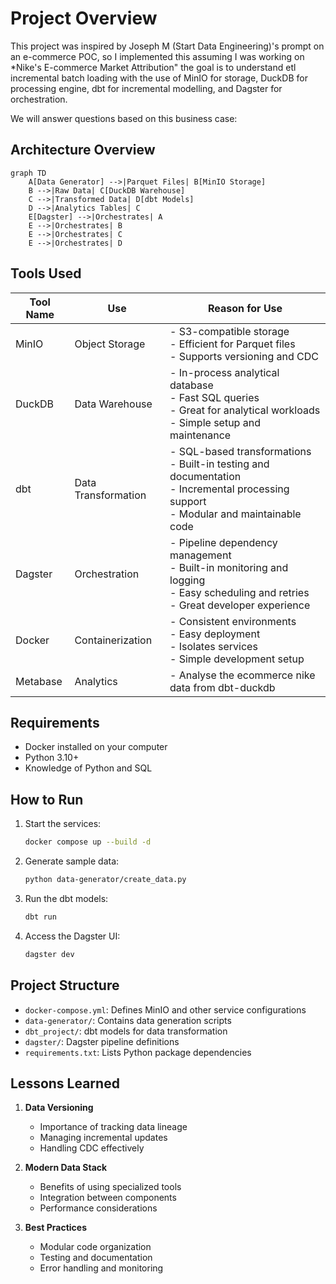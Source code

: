 # Project Overview

This project was inspired by Joseph M (Start Data Engineering)'s prompt on an e-commerce POC, so I implemented this assuming I was working on *Nike's E-commerce Market Attribution" the goal is to understand etl incremental batch loading with the use of MinIO for storage, DuckDB for processing engine, dbt for incremental modelling, and Dagster for orchestration.

We will answer questions based on this business case:

## Architecture Overview

```mermaid
graph TD
    A[Data Generator] -->|Parquet Files| B[MinIO Storage]
    B -->|Raw Data| C[DuckDB Warehouse]
    C -->|Transformed Data| D[dbt Models]
    D -->|Analytics Tables| C
    E[Dagster] -->|Orchestrates| A
    E -->|Orchestrates| B
    E -->|Orchestrates| C
    E -->|Orchestrates| D
```

## Tools Used

| Tool Name | Use | Reason for Use |
|-----------|-----|----------------|
| MinIO | Object Storage | - S3-compatible storage <br>- Efficient for Parquet files<br>- Supports versioning and CDC<br> |
| DuckDB | Data Warehouse | - In-process analytical database<br>- Fast SQL queries<br>- Great for analytical workloads<br>- Simple setup and maintenance |
| dbt | Data Transformation | - SQL-based transformations<br>- Built-in testing and documentation<br>- Incremental processing support<br>- Modular and maintainable code |
| Dagster | Orchestration | - Pipeline dependency management<br>- Built-in monitoring and logging<br>- Easy scheduling and retries<br>- Great developer experience |
| Docker | Containerization | - Consistent environments<br>- Easy deployment<br>- Isolates services<br>- Simple development setup |
| Metabase | Analytics | - Analyse the ecommerce nike data from dbt-duckdb 

## Requirements

- Docker installed on your computer
- Python 3.10+
- Knowledge of Python and SQL

## How to Run

1. Start the services:

   ```sh
   docker compose up --build -d
   ```

2. Generate sample data:

   ```sh
   python data-generator/create_data.py
   ```

3. Run the dbt models:

   ```sh
   dbt run
   ```

4. Access the Dagster UI:

   ```sh
   dagster dev
   ```

## Project Structure

- `docker-compose.yml`: Defines MinIO and other service configurations
- `data-generator/`: Contains data generation scripts
- `dbt_project/`: dbt models for data transformation
- `dagster/`: Dagster pipeline definitions
- `requirements.txt`: Lists Python package dependencies

## Lessons Learned

1. **Data Versioning**
   - Importance of tracking data lineage
   - Managing incremental updates
   - Handling CDC effectively

2. **Modern Data Stack**
   - Benefits of using specialized tools
   - Integration between components
   - Performance considerations

3. **Best Practices**
   - Modular code organization
   - Testing and documentation
   - Error handling and monitoring
